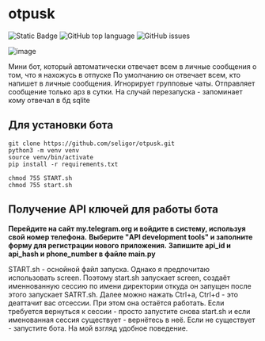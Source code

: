 # otpusk
![Static Badge](https://img.shields.io/badge/seligor-otpusk-otpusk)
![GitHub top language](https://img.shields.io/github/languages/top/seligor/otpusk)
![GitHub issues](https://img.shields.io/github/issues/seligor/otpusk)

![image](https://github.com/user-attachments/assets/cb1e617a-7deb-48fc-8ca7-f070be742c0e)


Мини бот, который автоматически отвечает всем в личные сообщения о том, что я нахожусь в отпуске
По умолчанию он отвечает всем, кто напишет в личные сообщения. Игнорирует групповые чаты. 
Отправляет сообщение только арз в сутки. На случай перезапуска - запоминает кому отвечал в бд sqlite


## Для установки бота 
```
git clone https://github.com/seligor/otpusk.git
python3 -m venv venv
source venv/bin/activate
pip install -r requirements.txt

chmod 755 START.sh
chmod 755 start.sh
```
## Получение API ключей для работы бота

__Перейдите на сайт my.telegram.org и войдите в систему, используя свой номер телефона.__
__Выберите "API development tools" и заполните форму для регистрации нового приложения.__
__Запишите api_id и api_hash и phone_number в файле main.py__


START.sh - оснойной файл запуска. Однако я предпочитаю использовать screen. Поэтому start.sh запускает screen, создаёт именнованную сессию по имени директории откуда он запущен
после этого запускает SATRT.sh. 
Далее можно нажать Ctrl+a, Ctrl+d - это деаттачит вас отсессии. При этом она остаётся работать. Если требуется вернуться к сессии - просто запустите снова start.sh и если именованная сессия существует - вернётесь в неё. Если не существует - запустите бота. На мой взгляд удобное поведение. 
